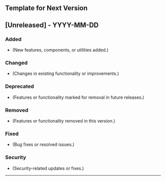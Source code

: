 ## Template for Next Version

## [Unreleased] - YYYY-MM-DD

### Added

- (New features, components, or utilities added.)

### Changed

- (Changes in existing functionality or improvements.)

### Deprecated

- (Features or functionality marked for removal in future releases.)

### Removed

- (Features or functionality removed in this version.)

### Fixed

- (Bug fixes or resolved issues.)

### Security

- (Security-related updates or fixes.)

---
